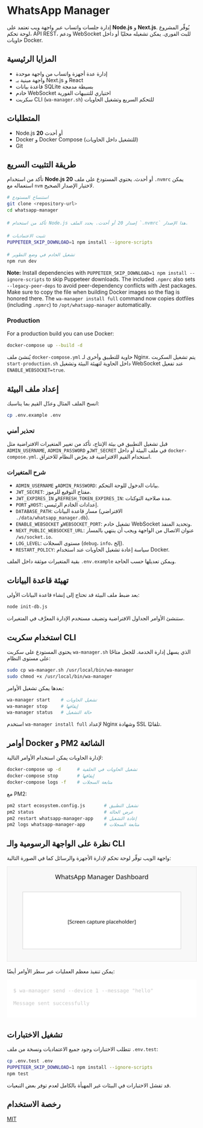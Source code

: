 # WhatsApp Manager

إدارة جلسات واتساب عبر واجهة ويب تعتمد على **Node.js** و **Next.js**.
يُوفِّر المشروع لوحة تحكم، API REST، ودعم WebSocket للبث الفوري. يمكن تشغيله محليًا
أو داخل حاويات Docker.

## المزايا الرئيسية
- إدارة عدة أجهزة واتساب من واجهة موحدة
- واجهة مبنية بـ Next.js و React
- قاعدة بيانات SQLite بسيطة مدمجة
- خادم WebSocket اختياري للتنبيهات الفورية
- سكربت CLI (`wa-manager.sh`) للتحكم السريع وتشغيل الحاويات

## المتطلبات
 - Node.js **20** أو أحدث
- Docker و Docker Compose (للتشغيل داخل الحاويات)
- Git

## طريقة التثبيت السريع
تأكد من استخدام **Node.js 20** أو أحدث. يحتوي المستودع على ملف
`.nvmrc` يمكن استعماله مع `nvm` لاختيار الإصدار الصحيح.
```bash
# استنساخ المستودع
git clone <repository-url>
cd whatsapp-manager

# تأكد من استخدام Node.js إصدار 20 أو أحدث. يحدد الملف `.nvmrc` هذا الإصدار.

# تثبيت الاعتماديات
PUPPETEER_SKIP_DOWNLOAD=1 npm install --ignore-scripts

# تشغيل الخادم في وضع التطوير
npm run dev
```

**Note:** Install dependencies with `PUPPETEER_SKIP_DOWNLOAD=1 npm install --ignore-scripts` to skip Puppeteer downloads.
The included `.npmrc` also sets `--legacy-peer-deps` to avoid peer-dependency conflicts with Jest packages.
Make sure to copy the file when building Docker images so the flag is honored there.
The `wa-manager install full` command now copies dotfiles (including `.npmrc`) to `/opt/whatsapp-manager` automatically.

### Production

For a production build you can use Docker:

```bash
docker-compose up --build -d
```
يُنشئ ملف `docker-compose.yml` حاوية للتطبيق وأخرى لـ Nginx. يتم تشغيل
السكربت `start-production.sh` داخل الحاوية لتهيئة البيئة وتشغيل WebSocket عند
تفعيل `ENABLE_WEBSOCKET=true`.

## إعداد ملف البيئة
انسخ الملف المثال وعدّل القيم بما يناسبك:
```bash
cp .env.example .env
```

### تحذير أمني
قبل تشغيل التطبيق في بيئة الإنتاج، تأكد من تغيير المتغيرات الافتراضية
مثل `ADMIN_USERNAME`, `ADMIN_PASSWORD` و`JWT_SECRET` في ملف البيئة أو داخل
`docker-compose.yml`. استخدام القيم الافتراضية قد يعرّض النظام للاختراق.
### شرح المتغيرات
- `ADMIN_USERNAME` و`ADMIN_PASSWORD`: بيانات الدخول للوحة التحكم.
- `JWT_SECRET`: مفتاح التوقيع للرموز.
- `JWT_EXPIRES_IN` و`REFRESH_TOKEN_EXPIRES_IN`: مدة صلاحية التوكنات.
- `PORT` و`HOST`: إعدادات الخادم الرئيسي.
- `DATABASE_PATH`: مسار قاعدة البيانات (الافتراضي `./data/whatsapp_manager.db`).
- `ENABLE_WEBSOCKET` و`WEBSOCKET_PORT`: تشغيل خادم WebSocket وتحديد المنفذ.
- `NEXT_PUBLIC_WEBSOCKET_URL`: عنوان الاتصال من الواجهة ويجب أن ينتهي بالمسار `/ws/socket.io`.
- `LOG_LEVEL`: مستوى السجلات (`debug`، `info`، إلخ).
- `RESTART_POLICY`: سياسة إعادة تشغيل الحاويات عند استخدام Docker.

بقية المتغيرات موثقة داخل الملف `.env.example` ويمكن تعديلها حسب الحاجة.

## تهيئة قاعدة البيانات
بعد ضبط ملف البيئة قد تحتاج إلى إنشاء قاعدة البيانات الأولى:
```bash
node init-db.js
```
ستنشئ الأوامر الجداول الافتراضية وتضيف مستخدم الإدارة المعرَّف في المتغيرات.

## استخدام سكربت CLI
يحتوي المستودع على سكربت `wa-manager.sh` الذي يسهل إدارة الخدمة.
للجعل متاحًا على مستوى النظام:
```bash
sudo cp wa-manager.sh /usr/local/bin/wa-manager
sudo chmod +x /usr/local/bin/wa-manager
```
بعدها يمكن تشغيل الأوامر:
```bash
wa-manager start    # تشغيل الحاويات
wa-manager stop     # إيقافها
wa-manager status   # حالة التشغيل
```
استخدم `wa-manager install full` لإعداد Nginx وشهادة SSL تلقائيًا.

## أوامر Docker و PM2 الشائعة
لإدارة الحاويات يمكن استخدام الأوامر التالية:
```bash
docker-compose up -d      # تشغيل الحاويات في الخلفية
docker-compose stop       # إيقافها
docker-compose logs -f    # متابعة السجلات
```

مع PM2:
```bash
pm2 start ecosystem.config.js       # تشغيل التطبيق
pm2 status                          # عرض الحالة
pm2 restart whatsapp-manager-app    # إعادة التشغيل
pm2 logs whatsapp-manager-app       # متابعة السجلات
```

## نظرة على الواجهة الرسومية والـ CLI
واجهة الويب توفِّر لوحة تحكم لإدارة الأجهزة والرسائل كما في الصورة التالية:

![واجهة الويب](docs/images/web-ui.svg)

يمكن تنفيذ معظم العمليات عبر سطر الأوامر أيضًا:

![مثال CLI](docs/images/cli-example.svg)

## تشغيل الاختبارات
تتطلب الاختبارات وجود جميع الاعتماديات ونسخة من ملف `.env.test`:
```bash
cp .env.test .env
PUPPETEER_SKIP_DOWNLOAD=1 npm install --ignore-scripts
npm test
```
قد تفشل الاختبارات في البيئات غير المهيأة بالكامل لعدم توفر بعض التبعيات.

## رخصة الاستخدام
[MIT](LICENSE)
